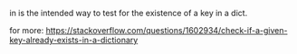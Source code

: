 in is the intended way to test for the existence of a key in a dict.

for more: https://stackoverflow.com/questions/1602934/check-if-a-given-key-already-exists-in-a-dictionary